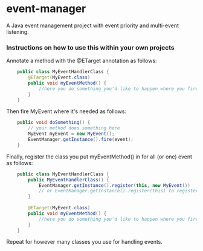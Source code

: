 # event-manager

A Java event management project with event priority and multi-event listening.

### Instructions on how to use this within your own projects

Annotate a method with the @ETarget annotation as follows:
```java
    public class MyEventHandlerClass {
        @ETarget(MyEvent.class)
        public void myEventMethod() {
            //here you do something you'd like to happen where you fire your event
        }
    }
```
Then fire MyEvent where it's needed as follows:
```java
    public void doSomething() {
        // your method does something here
        MyEvent myEvent = new MyEvent();
        EventManager.getInstance().fire(event);
    }
```
Finally, register the class you put myEventMethod() in for all (or one) event as follows:
```java
    public class MyEventHandlerClass {
        public MyEventHandlerClass() {
            EventManager.getInstance().register(this, new MyEvent())
            // or EventManager.getInstance().register(this) to register all events.
        }
        
        @ETarget(MyEvent.class)
        public void myEventMethod() {
            //here you do something you'd like to happen where you fire your event
        }
    }
```
Repeat for however many classes you use for handling events.
